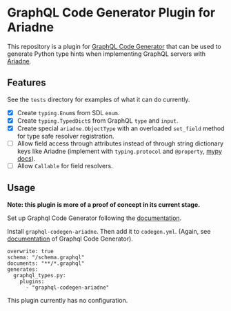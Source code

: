 # GraphQL Code Generator Plugin for Ariadne

This repository is a plugin for [GraphQL Code Generator](https://www.graphql-code-generator.com/) that can be used to generate Python type hints when implementing GraphQL servers with [Ariadne](https://ariadnegraphql.org/).

## Features

See the `tests` directory for examples of what it can do currently.

  - [x] Create `typing.Enum`s from SDL `enum`.
  - [x] Create `typing.TypedDict`s from GraphQL `type` and `input`.
  - [x] Create special `ariadne.ObjectType` with an overloaded `set_field` method for type safe resolver registration.
  - [ ] Allow field access through attributes instead of through string dictionary keys like Ariadne (implement with `typing.protocol` and `@property`, [mypy docs](https://mypy.readthedocs.io/en/stable/protocols.html#recursive-protocols)).
  - [ ] Allow `Callable` for field resolvers.

## Usage

**Note: this plugin is more of a proof of concept in its current stage.**

Set up Graphql Code Generator following the [documentation](https://www.graphql-code-generator.com/docs/getting-started/installation).


Install `graphql-codegen-ariadne`. Then add it to `codegen.yml`. (Again, see [documentation](https://www.graphql-code-generator.com/docs/getting-started/codegen-config) of Graphql Code Generator).

```
overwrite: true
schema: "/schema.graphql"
documents: "**/*.graphql"
generates:
  graphql_types.py:
    plugins:
      - "graphql-codegen-ariadne"
```

This plugin currently has no configuration.